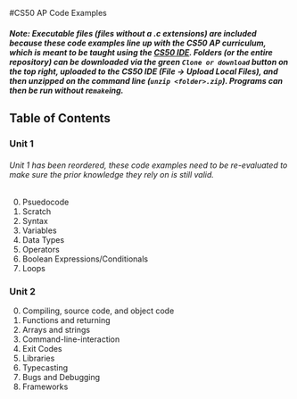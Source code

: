 #CS50 AP Code Examples

##### Note: Executable files (files without a .c extensions) are included because these code examples line up with the CS50 AP curriculum, which is meant to be taught using the [CS50 IDE](cs50.io). Folders (or the entire repository) can be downloaded via the green `Clone or download` button on the top right, uploaded to the CS50 IDE (File -> Upload Local Files), and then unzipped on the command line (`unzip <folder>.zip`). Programs can then be run without re`make`ing. 

## Table of Contents

### Unit 1
 
###### Unit 1 has been reordered, these code examples need to be re-evaluated to make sure the prior knowledge they rely on is still valid.
0. Psuedocode
1. Scratch
2. Syntax
3. Variables
4. Data Types
5. Operators
6. Boolean Expressions/Conditionals
7. Loops


### Unit 2

0. Compiling, source code, and object code
1. Functions and returning
2. Arrays and strings
3. Command-line-interaction
4. Exit Codes
5. Libraries
6. Typecasting
7. Bugs and Debugging
8. Frameworks